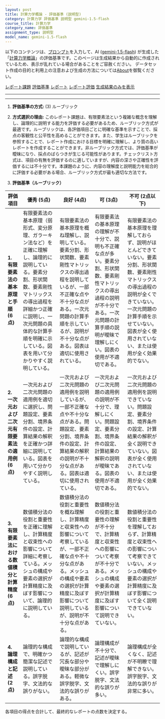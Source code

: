 ```yaml
---
layout: post
title: 計算力学概論 - 評価基準 (説明型)
category: 計算力学 評価基準 説明型 gemini-1.5-flash
course_title: 計算力学
category_name: 評価基準
assignment_type: 説明型
model_name: gemini-1.5-flash
---
```


以下のコンテンツは、[プロンプト](http://127.0.0.1:8000/generated/計算力学/gemini-1.5-flash/prompt_評価基準-説明型.md)を入力して、AI ([gemini-1.5-flash](contents/gemini-1.5-flash)) が生成した「[計算力学概論](/contents/計算力学/)」の評価基準です。このページは生成結果から自動的に作成されているため、表示が乱れている場合があることをご容赦ください。
データセット作成の目的と利用上の注意および生成の方法については[About](/About)を御覧ください。

[レポート課題](../レポート課題-説明型)
[評価基準](../評価基準-説明型)
[レポート](../レポート-説明型)
[レポート評価](../レポート評価-説明型)
[生成結果のみを表示](http://127.0.0.1:8000/generated/計算力学/gemini-1.5-flash/評価基準-説明型.md)
  

***
***
  
1. **評価基準の方式:** (3) ルーブリック

2. **方式選択の理由:** このレポート課題は、有限要素法という複雑な概念を理解し、論理的に説明する能力を評価する必要があるため、ルーブリック方式が最適です。ルーブリックは、各評価項目ごとに明確な基準を示すことで、採点の客観性と公平性を高めることができます。また、学生はルーブリックを参照することで、レポート作成における目標を明確に理解し、より質の高いレポートを作成することができます。非ルーブリック方式では、評価基準が曖昧になり、採点のばらつきが生じる可能性があります。チェックリスト方式は、項目の有無を評価するのに適していますが、内容の深さや正確性を評価するには不十分です。本課題のように、内容の理解度と説明能力を総合的に評価する必要がある場合、ルーブリック方式が最も適切な方法です。


3. **評価基準（ルーブリック）**

| 評価項目 | 優秀 (5点) | 良好 (4点) | 可 (3点) | 不可 (2点以下) |
|---|---|---|---|---|
| **1. 有限要素法の基本原理と手順 (6点)** | 有限要素法の基本原理（弱形式、変分原理、ガラーキン法など）を正確に理解し、論理的に説明している。要素分割、形状関数、要素剛性マトリックスの導出過程を詳細かつ正確に説明し、一次元問題の具体的な計算手順を明確に示している。図表を用いて分かりやすく説明している。 | 有限要素法の基本原理を概ね理解し、説明している。要素分割、形状関数、要素剛性マトリックスの導出過程を説明しているが、一部不正確な点や不十分な点がある。一次元問題の計算手順を示しているが、説明が不十分な点がある。図表は適切に使用されている。 | 有限要素法の基本原理の理解が不十分で、説明も不正確な点が多い。要素分割、形状関数、要素剛性マトリックスの導出過程の説明が不十分である。一次元問題の計算手順の説明が曖昧で理解しにくい。図表の使用が不適切である。 | 有限要素法の基本原理を理解しておらず、説明がほとんどできていない。要素分割、形状関数、要素剛性マトリックスの導出過程の説明が全くできていない。一次元問題の計算手順を示せていない。図表が全く使用されていない、または使用が全く効果的でない。 |
| **2. 一次元および二次元有限要素法の適用例 (6点)** | 一次元および二次元問題の適用例を適切に選択し、問題設定、要素分割、境界条件の設定、計算結果の解釈を正確かつ詳細に説明している。図表を用いて分かりやすく説明している。 | 一次元および二次元問題の適用例を説明しているが、一部不正確な点や不十分な点がある。問題設定、要素分割、境界条件の設定、計算結果の解釈の説明が不十分な点がある。図表は適切に使用されている。 | 一次元および二次元問題の適用例の説明が不十分で、理解しにくい。問題設定、要素分割、境界条件の設定、計算結果の解釈の説明が曖昧である。図表の使用が不適切である。 | 一次元および二次元問題の適用例を説明できていない。問題設定、要素分割、境界条件の設定、計算結果の解釈が全く説明できていない。図表が全く使用されていない、または使用が全く効果的でない。 |
| **3. 有限要素法における数値積分と計算精度 (6点)** | 数値積分法の役割と重要性を正確に理解し、計算精度と収束性への影響について詳細に考察している。メッシュの構成や要素の選択が計算精度に及ぼす影響について、論理的に説明している。 | 数値積分法の役割と重要性を概ね理解し、計算精度と収束性への影響について考察しているが、一部不正確な点や不十分な点がある。メッシュの構成や要素の選択が計算精度に及ぼす影響について説明しているが、説明が不十分な点がある。 | 数値積分法の役割と重要性の理解が不十分で、計算精度と収束性への影響について考察が不十分である。メッシュの構成や要素の選択が計算精度に及ぼす影響について説明できていない。 | 数値積分法の役割と重要性を理解しておらず、計算精度と収束性への影響について考察できていない。メッシュの構成や要素の選択が計算精度に及ぼす影響について全く説明できていない。 |
| **4. 論理構成と記述 (2点)** | 論理的な構成で、明確かつ簡潔な記述で説明している。誤字脱字、文法的な誤りがない。 | 論理的な構成で説明しているが、記述が冗長な部分や曖昧な部分がある。軽微な誤字脱字、文法的な誤りがある。 | 論理構成が不十分で、記述が曖昧で理解しにくい。誤字脱字、文法的な誤りが多い。 | 論理構成が全くなく、記述が不明瞭で理解できない。誤字脱字、文法的な誤りが非常に多い。 |


各項目の得点を合計して、最終的なレポートの点数を決定する。
